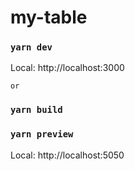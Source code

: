 # my-table

### `yarn dev`

Local: http://localhost:3000


`or`

### `yarn build`
### `yarn preview`

Local: http://localhost:5050

